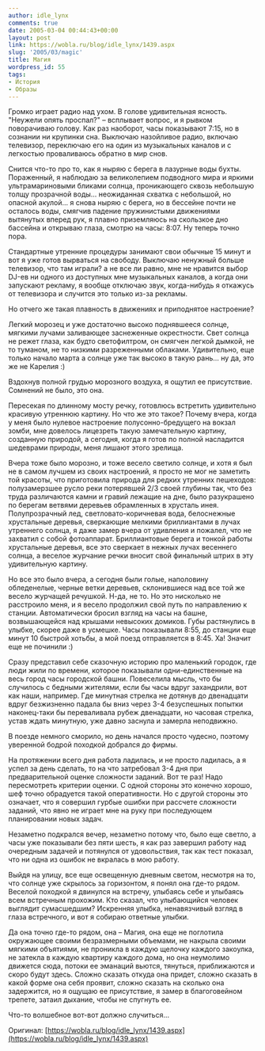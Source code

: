 ```yaml
---
author: idle_lynx
comments: true
date: 2005-03-04 00:44:43+00:00
layout: post
link: https://wobla.ru/blog/idle_lynx/1439.aspx
slug: '2005/03/magic'
title: Магия
wordpress_id: 55
tags:
- История
- Образы
---
```


Громко играет радио над ухом. В голове удивительная ясность. "Неужели опять проспал?" – всплывает вопрос, и я рывком поворачиваю голову. Как раз наоборот, часы показывают 7:15, но в сознании ни крупинки сна. Выключаю назойливое радио, включаю телевизор, переключаю его на один из музыкальных каналов и с легкостью проваливаюсь обратно в мир снов.

Снится что-то про то, как я ныряю с берега в лазурные воды бухты. Пораженный, я наблюдаю за великолепием подводного мира и яркими ультрамариновыми бликами солнца, проникающего сквозь небольшую толщу прозрачной воды... неожиданная схватка с небольшой, но опасной акулой... я снова ныряю с берега, но в бессейне почти не осталось воды, смягчив падение пружинистыми движениями вытянутых вперед рук, я плавно приземляюсь на скользкое дно бассейна и открываю глаза, смотрю на часы: 8:07. Ну теперь точно пора.

Стандартные утренние процедуры занимают свои обычные 15 минут и вот я уже готов вырваться на свободу. Выключаю ненужный больше телевизор, что там играли? а не все ли равно, мне не нравится выбор DJ-ев ни одного из доступных мне музыкальных каналов, а когда они запускают рекламу, я вообще отключаю звук, когда-нибудь я откажусь от телевизора и случится это только из-за рекламы.

Но отчего же такая плавность в движениях и приподнятое настроение?

Легкий морозец и уже достаточно высоко поднявшееся солнце, мягкими лучами заливающее заснеженные окрестности. Свет солнца не режет глаза, как будто светофилтром, он смягчен легкой дымкой, не то туманом, не то низкими разреженными облаками. Удивительно, еще только начало марта а солнце уже так высоко в такую рань... ну да, это же не Карелия :)

Вздохнув полной грудью морозного воздуха, я ощутил ее присутствие. Сомнений не было, это она.

Пересекая по длинному мосту речку, готовлюсь встретить удивительно красивую утреннюю картину. Но что же это такое? Почему вчера, когда у меня было нулевое настроение полусонно-бредущего на вокзал зомби, мне довелось лицезреть такую замечательную картину, созданную природой, а сегодня, когда я готов по полной насладится шедеврами природы, меня лишают этого зрелища.

Вчера тоже было морозно, и тоже весело светило солнце, и хотя я был не в самом лучшем из своих настроений, я просто не мог не заметить той красоты, что приготовила природа для редких утренних пешеходов: полузамерзшее русло реки потерявшей 2/3 своей глубины так, что без труда различаются камни и гравий лежащие на дне, было разукрашено по берегам ветвями деревьев обрамленных в хрусталь инея. Полупрозрачный лед, светловато-коричневая вода, белоснежные хрустальные деревья, сверкающие мелкими бриллиантами в лучах утреннего солнца, я даже замер вчера от удивления и пожалел, что не захватил с собой фотоаппарат. Бриллиантовые берега и тонкой работы хрустальные деревья, все это сверкает в нежных лучах весеннего солнца, а веселое журчание речки вносит свой финальный штрих в эту удивительную картину.

Но все это было вчера, а сегодня были голые, наполовину обледенелые, черные ветки деревьев, склонившиеся над все той же весело журчащей речушкой. Н-да, не то. Но это нисколько не расстроило меня, и я весело продолжил свой путь по направлению к станции. Автоматически бросил взгляд на часы на башне, возвышающейся над крышами невысоких домиков. Губы растянулись в улыбке, скорее даже в усмешке. Часы показывали 8:55, до станции еще минут 10 быстрой хотьбы, а мой поезд отправляется в 8:45. Ха! Значит еще не починили :)

Сразу представил себе сказочную историю про маленький городок, где люди жили по времени, которое показывали одни-единственные на весь город часы городской башни. Повеселила мысль, что бы случилось с бедными жителями, если бы часы вдруг захандрили, вот как наши, например. Где минутная стрелка не дотянув до двенадцати вдруг безжизненно падала бы вниз через 3-4 безуспешных попытки наконец-таки бы переваливала рубеж двенадцати, но часовая стрелка, устав ждать минутную, уже давно заснула и замерла неподвижно.

В поезде немного сморило, но день начался просто чудесно, поэтому уверенной бодрой походкой добрался до фирмы.

На протяжении всего дня работа ладилась, и не просто ладилась, а я успел за день сделать, то на что затребовал 3-4 дня при предварительной оценке сложности заданий. Вот те раз! Надо пересмотреть критерии оценки. С одной стороны это конечно хорошо, шеф точно обрадуется такой оперативности. Но с другой стороны это означает, что я совершил гурбые ошибки при рассчете сложности заданий, что явно не играет мне на руку при последующем планировании новых задач.

Незаметно подкрался вечер, незаметно потому что, было еще светло, а часы уже показывали без пяти шесть, я как раз завершил работу над очередным задачей и потянулся от удовольствия, так как тест показал, что ни одна из ошибок не вкралась в мою работу.

Выйдя на улицу, все еще освещенную дневным светом, несмотря на то, что солнце уже скрылось за горизонтом, я понял она где-то рядом. Веселой походкой я двинулся на встречу, улыбаясь себе и улыбаясь всем встречным прохожим. Кто сказал, что улыбающийся человек выглядит сумасшедшим? Искренняя улыбка, ненавязчивый взгляд в глаза встречного, и вот я собираю ответные улыбки.

Да она точно где-то рядом, она – Магия, она еще не поглотила окружающее своими безразмерными объемами, не накрыла своими мягкими объятиями, не проникла в каждую щелочку каждого закоулка, не затекла в каждую квартиру каждого дома, но она неумолимо движется сюда, потоки ее эманаций вьются, тянуться, приближаются и скоро будут здесь. Сложно сказать откуда она придет, сложно сказать в какой форме она себя проявит, сложно сказать на сколько она задержится, но я ощущаю ее присутствие, я замер в благоговейном трепете, затаил дыхание, чтобы не спугнуть ее.

Что-то волшебное вот-вот должно случиться...

Оригинал: [https://wobla.ru/blog/idle_lynx/1439.aspx](https://wobla.ru/blog/idle_lynx/1439.aspx)
